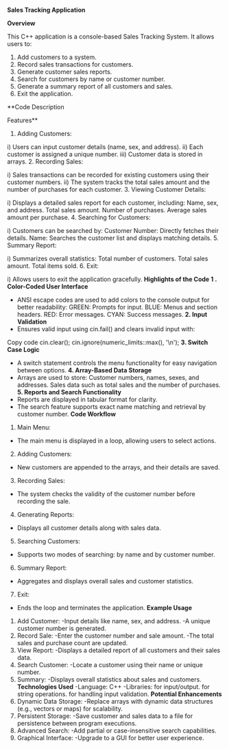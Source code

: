 **Sales Tracking Application**

**Overview**

This C++ application is a console-based Sales Tracking System. It allows users to:

1. Add customers to a system.
2. Record sales transactions for customers.
3. Generate customer sales reports.
4. Search for customers by name or customer number.
5. Generate a summary report of all customers and sales.
6. Exit the application.
   
**Code Description

Features**

1. Adding Customers:

i) Users can input customer details (name, sex, and address).
ii) Each customer is assigned a unique number.
iii) Customer data is stored in arrays.
2. Recording Sales:

i) Sales transactions can be recorded for existing customers using their customer numbers.
ii) The system tracks the total sales amount and the number of purchases for each customer.
3. Viewing Customer Details:

i) Displays a detailed sales report for each customer, including:
     Name, sex, and address.
     Total sales amount.
     Number of purchases.
     Average sales amount per purchase.
4. Searching for Customers:

i) Customers can be searched by:
      Customer Number: Directly fetches their details.
         Name: Searches the customer list and displays matching details.
5. Summary Report:

i) Summarizes overall statistics:
     Total number of customers.
     Total sales amount.
     Total items sold.
6. Exit:

i) Allows users to exit the application gracefully.
**Highlights of the Code**
**1 . Color-Coded User Interface**
- ANSI escape codes are used to add colors to the console output for better readability:
    GREEN: Prompts for input.
    BLUE: Menus and section headers.
    RED: Error messages.
    CYAN: Success messages.
**2. Input Validation**
- Ensures valid input using cin.fail() and clears invalid input with:
  
Copy code
cin.clear();
cin.ignore(numeric_limits<streamsize>::max(), '\n');
**3. Switch Case Logic**
- A switch statement controls the menu functionality for easy navigation between options.
**4. Array-Based Data Storage**
- Arrays are used to store:
     Customer numbers, names, sexes, and addresses.
     Sales data such as total sales and the number of purchases.
**5. Reports and Search Functionality**
- Reports are displayed in tabular format for clarity.
- The search feature supports exact name matching and retrieval by customer number.
**Code Workflow**
1. Main Menu:
- The main menu is displayed in a loop, allowing users to select actions.
2. Adding Customers:
- New customers are appended to the arrays, and their details are saved.
3. Recording Sales:
- The system checks the validity of the customer number before recording the sale.
4. Generating Reports:
- Displays all customer details along with sales data.
5. Searching Customers:
- Supports two modes of searching: by name and by customer number.
6. Summary Report:
- Aggregates and displays overall sales and customer statistics.
7. Exit:
- Ends the loop and terminates the application.
**Example Usage**
1. Add Customer:
    -Input details like name, sex, and address.
    -A unique customer number is generated.
2. Record Sale:
   -Enter the customer number and sale amount.
   -The total sales and purchase count are updated.
3. View Report:
    -Displays a detailed report of all customers and their sales data.
4. Search Customer:
    -Locate a customer using their name or unique number.
5. Summary:
    -Displays overall statistics about sales and customers.
**Technologies Used**
-Language: C++
-Libraries:
     <iostream> for input/output.
     <string> for string operations.
     <limits> for handling input validation.
**Potential Enhancements**
1. Dynamic Data Storage:
    -Replace arrays with dynamic data structures (e.g., vectors or maps) for scalability.
2. Persistent Storage:
    -Save customer and sales data to a file for persistence between program executions.
3. Advanced Search:
    -Add partial or case-insensitive search capabilities.
4. Graphical Interface:
   -Upgrade to a GUI for better user experience.
